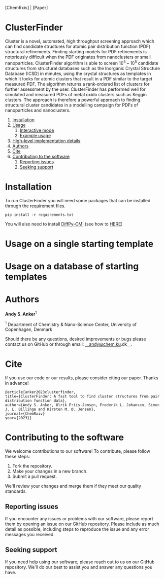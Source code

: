 [ChemRxiv]  |  [Paper]

# ClusterFinder
Cluster is a novel, automated, high throughput screening approach which can find candidate structures for atomic pair distribution function (PDF) structural refinements. Finding starting models for PDF refinements is notoriously difficult when the PDF originates from nanoclusters or small nanoparticles. ClusterFinder algorithm is able to screen 10<sup>4</sup> – 10<sup>5</sup> candidate structures from structural databases such as the Inorganic Crystal Structure Database (ICSD) in minutes, using the crystal structures as templates in which it looks for atomic clusters that result in a PDF similar to the target measured PDF. The algorithm returns a rank-ordered list of clusters for further assessment by the user. ClusterFinder has performed well for simulated and measured PDFs of metal oxido clusters such as Keggin clusters. The approach is therefore a powerful approach to finding structural cluster candidates in a modelling campaign for PDFs of nanoparticles and nanoclusters.

1. [Installation](#installation)
2. [Usage](#usage)
    1. [Interactive mode](#interactive-mode-at-google-colab)
    3. [Example usage](#example-usage)
3. [High-level implementation details](#high-level-implementation-details)
4. [Authors](#authors)
5. [Cite](#cite)
6. [Contributing to the software](#contributing-to-the-software)
    1. [Reporting issues](#reporting-issues)
    2. [Seeking support](#seeking-support)

# Installation

To run ClusterFinder you will need some packages that can be installed through the requirement files.
```
pip install -r requirements.txt
``` 
You will also need to install [DiffPy-CMI](https://www.diffpy.org/products/diffpycmi/index.html) (see how to [HERE](https://www.diffpy.org/products/diffpycmi/index.html))

# Usage on a single starting template

# Usage on a database of starting templates

# Authors
__Andy S. Anker__<sup>1</sup>   
 
<sup>1</sup> Department of Chemistry & Nano-Science Center, University of Copenhagen, Denmark

Should there be any questions, desired improvements or bugs please contact us on GitHub or 
through email: __andy@chem.ku.dk__.

# Cite
If you use our code or our results, please consider citing our paper. Thanks in advance!

```
@article{anker2023clusterfinder,
title={ClusterFinder: A fast tool to find cluster structures from pair distribution function data},
author={Andy S. Anker, Ulrik Friis-Jensen, Frederik L. Johansen, Simon J. L. Billinge and Kirsten M. Ø. Jensen},
journal={ChemRxiv}
year={2023}}
```

# Contributing to the software

We welcome contributions to our software! To contribute, please follow these steps:

1. Fork the repository.
2. Make your changes in a new branch.
3. Submit a pull request.

We'll review your changes and merge them if they meet our quality standards.

## Reporting issues

If you encounter any issues or problems with our software, please report them by opening an issue on our GitHub repository. Please include as much detail as possible, including steps to reproduce the issue and any error messages you received.

## Seeking support

If you need help using our software, please reach out to us on our GitHub repository. We'll do our best to assist you and answer any questions you have.


